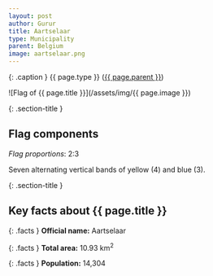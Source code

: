 ```yaml
---
layout: post
author: Gurur
title: Aartselaar
type: Municipality
parent: Belgium
image: aartselaar.png
---
```

{: .caption }
{{ page.type }} ([{{ page.parent }}](/2019/03/14/belgium.html))

![Flag of {{ page.title }}](/assets/img/{{ page.image }})

{: .section-title }
## Flag components

*Flag proportions*: 2:3

Seven alternating vertical bands of yellow (4) and blue (3).

{: .section-title }
## Key facts about {{ page.title }}

{: .facts }
**Official name:** Aartselaar

{: .facts }
**Total area:** 10.93 km<sup>2</sup>

{: .facts }
**Population:** 14,304
